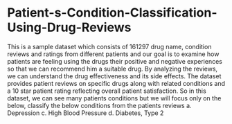 # Patient-s-Condition-Classification-Using-Drug-Reviews

This is a sample dataset which consists of 161297 drug name, condition reviews and ratings from different patients and our goal is to examine how patients are feeling using the drugs their positive and negative experiences so that we can recommend him a suitable drug. By analyzing the reviews, we can understand the drug effectiveness and its side effects. 
The dataset provides patient reviews on specific drugs along with related conditions and a 10 star patient rating reflecting overall patient satisfaction.
So in this dataset, we can see many patients conditions but we will focus only on the below, classify the below conditions from the patients reviews 
a. Depression
c. High Blood Pressure
d. Diabetes, Type 2

